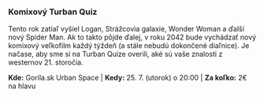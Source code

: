 ### Komixový Turban Quiz

Tento rok zatiaľ vyšiel Logan, Strážcovia galaxie, Wonder Woman a ďalší nový Spider Man. Ak to takto pôjde ďalej, v roku 2042 bude vychádzať nový komixový veľkofilm každý týždeň (a stále nebudú dokončené diaľnice). Je načase, aby sme si na Turban Quize overili, aké sú vaše znalosti z westernov 21. storočia.

**Kde:** Gorila.sk Urban Space | **Kedy:** 25. 7. (utorok) o 20:00 | **Za koľko:** 2€ na hlavu
